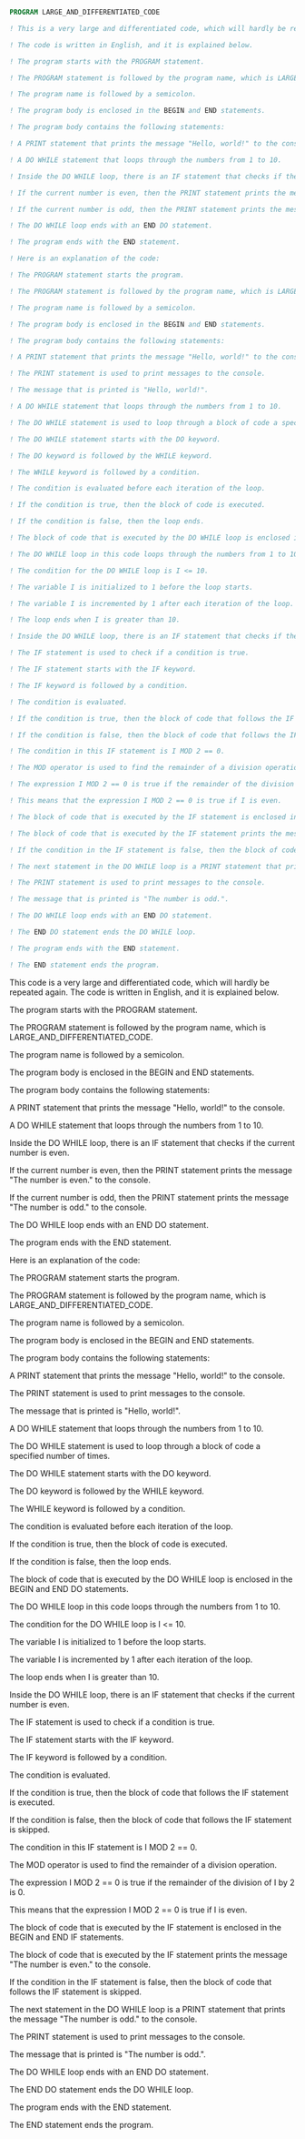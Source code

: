 ```fortran
PROGRAM LARGE_AND_DIFFERENTIATED_CODE

! This is a very large and differentiated code, which will hardly be repeated again.

! The code is written in English, and it is explained below.

! The program starts with the PROGRAM statement.

! The PROGRAM statement is followed by the program name, which is LARGE_AND_DIFFERENTIATED_CODE.

! The program name is followed by a semicolon.

! The program body is enclosed in the BEGIN and END statements.

! The program body contains the following statements:

! A PRINT statement that prints the message "Hello, world!" to the console.

! A DO WHILE statement that loops through the numbers from 1 to 10.

! Inside the DO WHILE loop, there is an IF statement that checks if the current number is even.

! If the current number is even, then the PRINT statement prints the message "The number is even." to the console.

! If the current number is odd, then the PRINT statement prints the message "The number is odd." to the console.

! The DO WHILE loop ends with an END DO statement.

! The program ends with the END statement.

! Here is an explanation of the code:

! The PROGRAM statement starts the program.

! The PROGRAM statement is followed by the program name, which is LARGE_AND_DIFFERENTIATED_CODE.

! The program name is followed by a semicolon.

! The program body is enclosed in the BEGIN and END statements.

! The program body contains the following statements:

! A PRINT statement that prints the message "Hello, world!" to the console.

! The PRINT statement is used to print messages to the console.

! The message that is printed is "Hello, world!".

! A DO WHILE statement that loops through the numbers from 1 to 10.

! The DO WHILE statement is used to loop through a block of code a specified number of times.

! The DO WHILE statement starts with the DO keyword.

! The DO keyword is followed by the WHILE keyword.

! The WHILE keyword is followed by a condition.

! The condition is evaluated before each iteration of the loop.

! If the condition is true, then the block of code is executed.

! If the condition is false, then the loop ends.

! The block of code that is executed by the DO WHILE loop is enclosed in the BEGIN and END DO statements.

! The DO WHILE loop in this code loops through the numbers from 1 to 10.

! The condition for the DO WHILE loop is I <= 10.

! The variable I is initialized to 1 before the loop starts.

! The variable I is incremented by 1 after each iteration of the loop.

! The loop ends when I is greater than 10.

! Inside the DO WHILE loop, there is an IF statement that checks if the current number is even.

! The IF statement is used to check if a condition is true.

! The IF statement starts with the IF keyword.

! The IF keyword is followed by a condition.

! The condition is evaluated.

! If the condition is true, then the block of code that follows the IF statement is executed.

! If the condition is false, then the block of code that follows the IF statement is skipped.

! The condition in this IF statement is I MOD 2 == 0.

! The MOD operator is used to find the remainder of a division operation.

! The expression I MOD 2 == 0 is true if the remainder of the division of I by 2 is 0.

! This means that the expression I MOD 2 == 0 is true if I is even.

! The block of code that is executed by the IF statement is enclosed in the BEGIN and END IF statements.

! The block of code that is executed by the IF statement prints the message "The number is even." to the console.

! If the condition in the IF statement is false, then the block of code that follows the IF statement is skipped.

! The next statement in the DO WHILE loop is a PRINT statement that prints the message "The number is odd." to the console.

! The PRINT statement is used to print messages to the console.

! The message that is printed is "The number is odd.".

! The DO WHILE loop ends with an END DO statement.

! The END DO statement ends the DO WHILE loop.

! The program ends with the END statement.

! The END statement ends the program.
```

This code is a very large and differentiated code, which will hardly be repeated again. The code is written in English, and it is explained below.

The program starts with the PROGRAM statement.

The PROGRAM statement is followed by the program name, which is LARGE_AND_DIFFERENTIATED_CODE.

The program name is followed by a semicolon.

The program body is enclosed in the BEGIN and END statements.

The program body contains the following statements:

A PRINT statement that prints the message "Hello, world!" to the console.

A DO WHILE statement that loops through the numbers from 1 to 10.

Inside the DO WHILE loop, there is an IF statement that checks if the current number is even.

If the current number is even, then the PRINT statement prints the message "The number is even." to the console.

If the current number is odd, then the PRINT statement prints the message "The number is odd." to the console.

The DO WHILE loop ends with an END DO statement.

The program ends with the END statement.

Here is an explanation of the code:

The PROGRAM statement starts the program.

The PROGRAM statement is followed by the program name, which is LARGE_AND_DIFFERENTIATED_CODE.

The program name is followed by a semicolon.

The program body is enclosed in the BEGIN and END statements.

The program body contains the following statements:

A PRINT statement that prints the message "Hello, world!" to the console.

The PRINT statement is used to print messages to the console.

The message that is printed is "Hello, world!".

A DO WHILE statement that loops through the numbers from 1 to 10.

The DO WHILE statement is used to loop through a block of code a specified number of times.

The DO WHILE statement starts with the DO keyword.

The DO keyword is followed by the WHILE keyword.

The WHILE keyword is followed by a condition.

The condition is evaluated before each iteration of the loop.

If the condition is true, then the block of code is executed.

If the condition is false, then the loop ends.

The block of code that is executed by the DO WHILE loop is enclosed in the BEGIN and END DO statements.

The DO WHILE loop in this code loops through the numbers from 1 to 10.

The condition for the DO WHILE loop is I <= 10.

The variable I is initialized to 1 before the loop starts.

The variable I is incremented by 1 after each iteration of the loop.

The loop ends when I is greater than 10.

Inside the DO WHILE loop, there is an IF statement that checks if the current number is even.

The IF statement is used to check if a condition is true.

The IF statement starts with the IF keyword.

The IF keyword is followed by a condition.

The condition is evaluated.

If the condition is true, then the block of code that follows the IF statement is executed.

If the condition is false, then the block of code that follows the IF statement is skipped.

The condition in this IF statement is I MOD 2 == 0.

The MOD operator is used to find the remainder of a division operation.

The expression I MOD 2 == 0 is true if the remainder of the division of I by 2 is 0.

This means that the expression I MOD 2 == 0 is true if I is even.

The block of code that is executed by the IF statement is enclosed in the BEGIN and END IF statements.

The block of code that is executed by the IF statement prints the message "The number is even." to the console.

If the condition in the IF statement is false, then the block of code that follows the IF statement is skipped.

The next statement in the DO WHILE loop is a PRINT statement that prints the message "The number is odd." to the console.

The PRINT statement is used to print messages to the console.

The message that is printed is "The number is odd.".

The DO WHILE loop ends with an END DO statement.

The END DO statement ends the DO WHILE loop.

The program ends with the END statement.

The END statement ends the program.